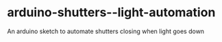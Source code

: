arduino-shutters--light-automation
==================================

An arduino sketch to automate shutters closing when light goes down
